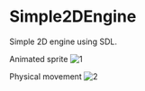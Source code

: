 # Simple2DEngine

Simple 2D engine using SDL.


Animated sprite
![1](https://github.com/Kikono1014/Simple2DEngine/assets/69923041/4cab6bdf-ce20-4060-86e3-cb327872054b)


Physical movement
![2](https://github.com/Kikono1014/Simple2DEngine/assets/69923041/ce8b8e5e-4540-4815-a51f-8baafae3d780)

